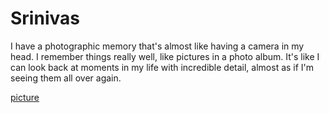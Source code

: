 # Srinivas
I have a photographic memory that's almost like having a camera in my head. I remember things really well, like pictures in a photo album. It's like I can look back at moments in my life with incredible detail, almost as if I'm seeing them all over again.

[picture](https://github.com/srinivas3p/my2-Peeka/blob/main/Pic.jpeg)
